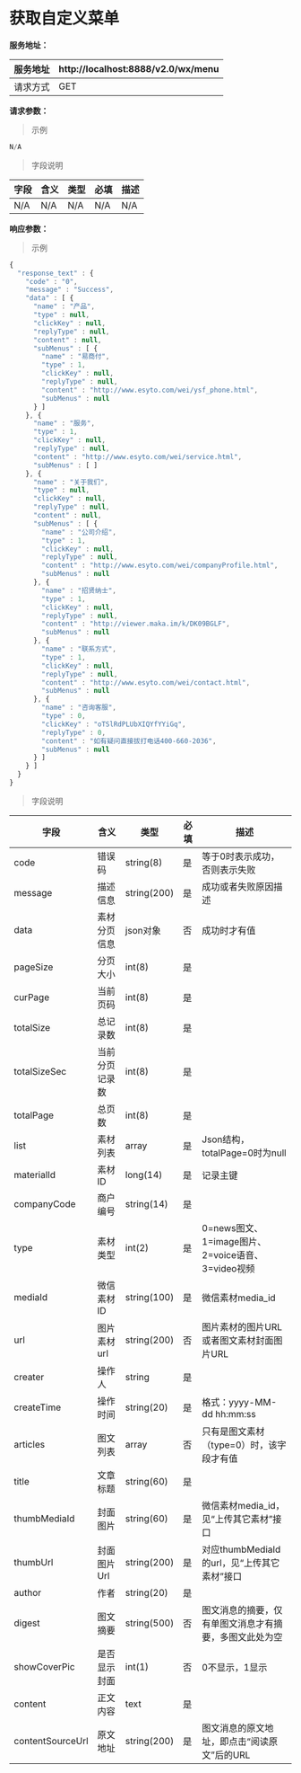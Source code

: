 # 获取自定义菜单

**服务地址：**

| 服务地址 | http:\/\/localhost:8888\/v2.0\/wx\/menu |
| --- | --- |
| 请求方式 | GET |

**请求参数：**

> 示例

```js
N/A
```

> 字段说明

| **字段** | **含义** | **类型** | **必填** | **描述** |
| --- | --- | --- | --- | --- |
| N/A | N/A | N/A | N/A | N/A |

**响应参数：**

> 示例

```js
{
  "response_text" : {
    "code" : "0",
    "message" : "Success",
    "data" : [ {
      "name" : "产品",
      "type" : null,
      "clickKey" : null,
      "replyType" : null,
      "content" : null,
      "subMenus" : [ {
        "name" : "易商付",
        "type" : 1,
        "clickKey" : null,
        "replyType" : null,
        "content" : "http://www.esyto.com/wei/ysf_phone.html",
        "subMenus" : null
      } ]
    }, {
      "name" : "服务",
      "type" : 1,
      "clickKey" : null,
      "replyType" : null,
      "content" : "http://www.esyto.com/wei/service.html",
      "subMenus" : [ ]
    }, {
      "name" : "关于我们",
      "type" : null,
      "clickKey" : null,
      "replyType" : null,
      "content" : null,
      "subMenus" : [ {
        "name" : "公司介绍",
        "type" : 1,
        "clickKey" : null,
        "replyType" : null,
        "content" : "http://www.esyto.com/wei/companyProfile.html",
        "subMenus" : null
      }, {
        "name" : "招贤纳士",
        "type" : 1,
        "clickKey" : null,
        "replyType" : null,
        "content" : "http://viewer.maka.im/k/DK09BGLF",
        "subMenus" : null
      }, {
        "name" : "联系方式",
        "type" : 1,
        "clickKey" : null,
        "replyType" : null,
        "content" : "http://www.esyto.com/wei/contact.html",
        "subMenus" : null
      }, {
        "name" : "咨询客服",
        "type" : 0,
        "clickKey" : "oTSlRdPLUbXIQYfYYiGq",
        "replyType" : 0,
        "content" : "如有疑问直接拔打电话400-660-2036",
        "subMenus" : null
      } ]
    } ]
  }
}
```

> 字段说明

| **字段** | **含义** | **类型** | **必填** | **描述** |
| --- | --- | --- | --- | --- |
| code | 错误码 | string\(8\) | 是 | 等于0时表示成功，否则表示失败 |
| message | 描述信息 | string\(200\) | 是 | 成功或者失败原因描述 |
| data | 素材分页信息 | json对象 | 否 | 成功时才有值 |
| pageSize | 分页大小 | int\(8\) | 是 | |
| curPage | 当前页码 | int\(8\) | 是 | |
| totalSize | 总记录数 | int\(8\) | 是 | |
| totalSizeSec | 当前分页记录数 | int\(8\) | 是 | |
| totalPage | 总页数 | int\(8\) | 是 | |
| list | 素材列表 | array | 是 | Json结构，totalPage=0时为null |
| materialId | 素材ID | long\(14\) | 是 | 记录主键 |
| companyCode | 商户编号 | string\(14\) | 是 | |
| type | 素材类型 | int\(2\) | 是 | 0=news图文、1=image图片、2=voice语音、3=video视频 |
| mediaId | 微信素材ID | string\(100\) | 是 | 微信素材media\_id |
| url | 图片素材url | string\(200\) | 否 | 图片素材的图片URL或者图文素材封面图片URL |
| creater | 操作人 | string | 是 | |
| createTime | 操作时间 | string\(20\) | 是 | 格式：yyyy-MM-dd hh:mm:ss |
| articles | 图文列表 | array | 否 | 只有是图文素材（type=0）时，该字段才有值 |
| title | 文章标题 | string\(60\) | 是 | |
| thumbMediaId | 封面图片 | string\(60\) | 是 | 微信素材media\_id，见“上传其它素材”接口 |
| thumbUrl | 封面图片Url | string\(200\) | 是 | 对应thumbMediaId的url，见“上传其它素材”接口 |
| author | 作者 | string\(20\) | 是 | |
| digest | 图文摘要 | string\(500\) | 否 | 图文消息的摘要，仅有单图文消息才有摘要，多图文此处为空 |
| showCoverPic | 是否显示封面 | int\(1\) | 否 | 0不显示，1显示 |
| content | 正文内容 | text | 是 | |
| contentSourceUrl | 原文地址 | string\(200\) | 是 | 图文消息的原文地址，即点击“阅读原文”后的URL |